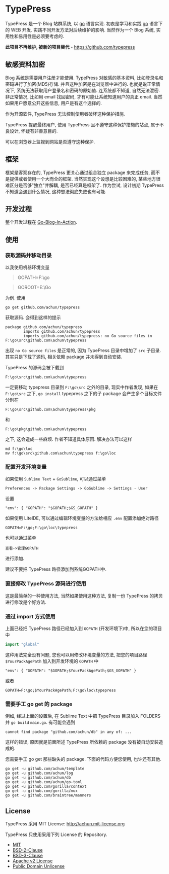 # TypePress

TypePress 是一个 Blog 站群系统, 以 [go][0] 语言实现. 初衷是学习和实践 [go][0] 语言下的 WEB 开发. 实践不同开发方法对后续维护的影响. 当然作为一个 Blog 系统, 实用性和易用性是必须要考虑的.

**此项目不再维护, 被新的项目替代** - https://github.com/typepress

## 敏感资料加密

Blog 系统是需要用户注册才能使用. TypePress 对敏感的基本资料, 比如登录名和密码进行了加密(MD5)存储. 并且这种加密是在浏览器中进行的. 也就是说正常情况下, 系统无法获取用户登录名和密码的原始值. 连系统都不知道, 自然无法泄密. 非正常情况, 比如用 email 找回密码, 才有可能让系统知道用户的真正 email. 当然如果用户愿意公开这些信息, 用户是有这个选择的.

作为开源软件, TypePress 无法控制使用者破坏这种保护措施.

TypePress 提醒最终用户, 使用 TypePress 且不遵守这种保护措施的站点, 属于不良设计, 怀疑有非善意目的.

可以在浏览器上监视到网站是否遵守这种保护. 

## 框架

框架是客观存在的, TypePress 更关心通过组合独立 package 来完成任务, 而不是提供或者使用一个大而全的框架. 当然实现这个设想是比较困难的, 某些地方很难区分是否够"独立"并解耦, 是否已经算是框架了.
作为尝试, 设计初期 TypePress 不知道会遇到什么情况, 这种想法彻底失败也有可能.

## 开发过程

整个开发过程在 [Go-Blog-In-Action][6].

## 使用

### 获取源码并移动目录

以我使用机器环境变量

>GOPATH=F:\go

>GOROOT=E:\Go

为例. 使用

```
go get github.com/achun/typepress
```

获取源码. 会得到这样的提示

```
package github.com/achun/typepress
        imports github.com/achun/typepress
        imports github.com/achun/typepress: no Go source files in F:\go\src\github.com\achun\typepress
```

出现 `no Go source files` 是正常的, 因为 TypePress 目录中增加了 `src` 子目录. 其实只是下载了源码, 相关依赖 package 并未得到自动安装.

TypePress 的源码会被下载到

```
F:\go\src\github.com\achun\typepress
```
一定要移动 typepress 目录到 `F:\go\src` 之外的目录, 现实中作者发现, 如果在 `F:\go\src` 之下, `go install` typepress 之下的子 package 会产生多个目标文件分别在

```
F:\go\src\github.com\achun\typepress\pkg
```

和

```
F:\go\pkg\github.com\achun\typepress
```
之下, 这会造成一些麻烦. 作者不知道具体原因. 解决办法可以这样

```
md f:\go\loc
mv f:\go\src\github.com\achun\typepress f:\go\loc
```

### 配置开发环境变量

如果使用 `Sublime Text` + `GoSublime`, 可以通过菜单

```
Preferences -> Package Settings -> GoSublime -> Settings - User
```

设置

```
"env": { "GOPATH": "$GOPATH;$GS_GOPATH" }
```

如果使用 LiteIDE, 可以通过编辑环境变量的方法给相应 `.env` 配置添加绝对路径

```
GOPATH=F:\go;F:\go\loc\typepress
```

也可以通过菜单

```
查看->管理GOPATH
```

进行添加.

建议不要把 TypePress 路径添加到系统GOPATH中.

### 直接修改 TypePress 源码进行使用

这是最简单的一种使用方法, 当然如果使用这种方法, 复制一份 TypePress 的拷贝进行修改是个好方法.

### 通过 import 方式使用

上面已经把 TypePress 路径已经加入到 `GOPATH` (开发环境下)中, 所以在您的项目中

```go
import "global"
```

这种用法完全没有问题, 您也可以用修改环境变量的方法, 把您的项目路径 `$YourPackAgePath` 加入到开发环境的 `GOPATH` 中

```
"env": { "GOPATH": "$GOPATH;$YourPackAgePath;$GS_GOPATH" }
```
或者
```
GOPATH=F:\go;$YourPackAgePath;F:\go\loc\typepress
```

### 需要手工 go get 的 package

例如, 经过上面的设置后, 在 Sublime Text 中把 TypePress 目录加入 FOLDERS 并 `go build` `main.go`.
有可能会遇到
```
cannot find package "github.com/achun/db" in any of: ...
```
这样的错误, 原因就是前面所述 TypePress 所依赖的 package 没有被自动安装造成的.

您需要手工 go get 那些缺失的 package. 下面的代码方便您使用, 也许还有其他.
```
go get -u github.com/achun/template
go get -u github.com/achun/log
go get -u github.com/achun/db
go get -u github.com/achun/go-toml
go get -u github.com/gorilla/context
go get -u github.com/gorilla/mux
go get -u github.com/braintree/manners
```

## License

TypePress 采用
MIT License: http://achun.mit-license.org

TypePress 只使用采用下列 License 的 Repository.

* [MIT][1]
* [BSD-2-Clause][2] 
* [BSD-3-Clause][3] 
* [Apache v2 License][4]
* [Public Domain Unlicense][5]

[0]: https://golang.org
[1]: http://choosealicense.com/licenses/mit/
[2]: http://choosealicense.com/licenses/bsd/
[3]: http://choosealicense.com/licenses/bsd-3-clause/
[4]: http://choosealicense.com/licenses/apache/
[5]: http://choosealicense.com/licenses/public-domain/
[6]: https://github.com/achun/Go-Blog-In-Action
